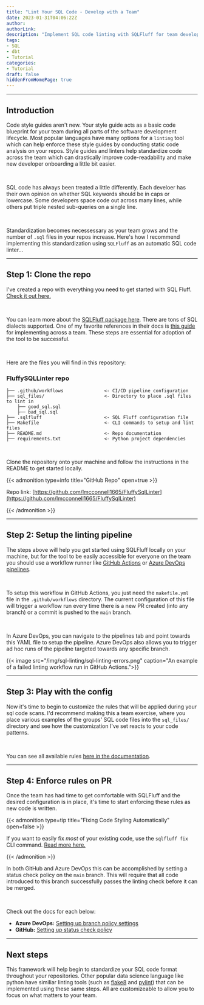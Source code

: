 ```yaml
---
title: "Lint Your SQL Code - Develop with a Team"
date: 2023-01-31T04:06:22Z
author:
authorLink:
description: "Implement SQL code linting with SQLFluff for team development. Complete setup guide for automated code style enforcement with GitHub Actions and Azure DevOps pipelines."
tags:
- SQL
- dbt
- Tutorial
categories:
- Tutorial
draft: false
hiddenFromHomePage: true
---
```


***

## Introduction

Code style guides aren't new. Your style guide acts as a basic code blueprint for your team during all parts of the software development lifecycle. Most popular languages have many options for a `linting` tool which can help enforce these style guides by conducting static code analysis on your repos. Style guides and linters help standardize code across the team which can drastically improve code-readability and make new developer onboarding a little bit easier.

&nbsp;

SQL code has always been treated a little differently. Each develoer has their own opinion on whether SQL keywords should be in caps or lowercase. Some developers space code out across many lines, while others put triple nested sub-queries on a single line.

&nbsp;

Standardization becomes necessessary as your team grows and the number of `.sql` files in your repos increase. Here's how I recommend implementing this standardization using `SQLFluff` as an automatic SQL code linter...

***

## Step 1: Clone the repo

I've created a repo with everything you need to get started with SQL Fluff. [Check it out here.](https://github.com/lmcconnell1665/FluffySqlLinter)

&nbsp;

You can learn more about the [SQLFluff package here](https://www.sqlfluff.com). There are tons of SQL dialects supported. One of my favorite references in their docs is [this guide](https://docs.sqlfluff.com/en/stable/teamrollout.html) for implementing across a team. These steps are essential for adoption of the tool to be successful.

&nbsp;

Here are the files you will find in this repository:

### FluffySQLLinter repo

    ├── .github/workflows               <- CI/CD pipeline configuration
    ├── sql_files/                      <- Directory to place .sql files to lint in
        ├── good_sql.sql 
        ├── bad_sql.sql 
    ├── .sqlfluff                       <- SQL Fluff configuration file
    ├── Makefile                        <- CLI commands to setup and lint files
    ├── README.md                       <- Repo documentation
    ├── requirements.txt                <- Python project dependencies

&nbsp;

Clone the repository onto your machine and follow the instructions in the README to get started locally.

{{< admonition type=info title="GitHub Repo" open=true >}}

Repo link: [https://github.com/lmcconnell1665/FluffySqlLinter](https://github.com/lmcconnell1665/FluffySqlLinter)

{{< /admonition >}}

***

## Step 2: Setup the linting pipeline

The steps above will help you get started using SQLFluff locally on your machine, but for the tool to be easily accessible for everyone on the team you should use a workflow runner like [GitHub Actions](https://github.com/features/actions) or [Azure DevOps pipelines](https://azure.microsoft.com/en-us/products/devops/pipelines).

&nbsp;

To setup this workflow in GitHub Actions, you just need the `makefile.yml` file in the `.github/workflows` directory. The current configuration of this file will trigger a workflow run every time there is a new PR created (into any branch) or a commit is pushed to the `main` branch.

&nbsp;

In Azure DevOps, you can navigate to the pipelines tab and point towards this YAML file to setup the pipeline. Azure DevOps also allows you to trigger ad hoc runs of the pipeline targeted towards any specific branch.

{{< image src="/img/sql-linting/sql-linting-errors.png" caption="An example of a failed linting workflow run in GitHub Actions.">}}

***

## Step 3: Play with the config

Now it's time to begin to customize the rules that will be applied during your sql code scans. I'd recommend making this a team exercise, where you place various examples of the groups' SQL code files into the `sql_files/` directory and see how the customization I've set reacts to your code patterns.

&nbsp;

You can see all available rules [here in the documentation](https://docs.sqlfluff.com/en/stable/rules.html).

***

## Step 4: Enforce rules on PR

Once the team has had time to get comfortable with SQLFluff and the desired configuration is in place, it's time to start enforcing these rules as new code is written.

{{< admonition type=tip title="Fixing Code Styling Automatically" open=false >}}

If you want to easily fix *most* of your existing code, use the `sqlfluff fix` CLI command. [Read more here.](https://docs.sqlfluff.com/en/stable/cli.html)

{{< /admonition >}}

In both GitHub and Azure DevOps this can be accomplished by setting a status check policy on the `main` branch. This will require that all code introduced to this branch successfully passes the linting check before it can be merged.

&nbsp;

Check out the docs for each below:

- **Azure DevOps:** [Setting up branch policy settings](https://learn.microsoft.com/en-us/azure/devops/repos/git/branch-policies?view=azure-devops&tabs=browser)
- **GitHub:** [Setting up status check policy](https://docs.github.com/en/repositories/configuring-branches-and-merges-in-your-repository/defining-the-mergeability-of-pull-requests)

***

## Next steps

This framework will help begin to standardize your SQL code format throughout your repositories. Other popular data science language like python have similiar linting tools (such as [flake8](https://medium.com/python-pandemonium/what-is-flake8-and-why-we-should-use-it-b89bd78073f2) and [pylint](https://pypi.org/project/pylint/)) that can be implemented using these same steps. All are customizeable to allow you to focus on what matters to your team.
